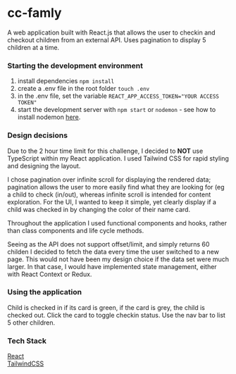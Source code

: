 # cc-famly

A web application built with React.js that allows the user to checkin and checkout children from an external API. 
Uses pagination to display 5 children at a time.

### Starting the development environment

1. install dependencies `npm install`
2. create a .env file in the root folder `touch .env`
3. in the .env file, set the variable `REACT_APP_ACCESS_TOKEN="YOUR ACCESS TOKEN"`
4. start the development server with `npm start` or `nodemon` - see how to install nodemon [here](https://www.npmjs.com/package/nodemon).

### Design decisions

Due to the 2 hour time limit for this challenge, I decided to **NOT** use TypeScript within my React application. I used Tailwind CSS for rapid styling and designing the layout. 

I chose pagination over infinite scroll for displaying the rendered data; pagination allows the user to more easily find what they are looking for (eg a child to check (in/out), whereas infinite scroll is intended for content exploration. For the UI, I wanted to keep it simple, yet clearly display if a child was checked in by changing the color of their name card. 

Throughout the application I used functional components and hooks, rather than class components and life cycle methods. 

Seeing as the API does not support offset/limit, and simply returns 60 childen I decided to fetch the data every time the user switched to a new page. This would not have been my design choice if the data set were much larger. In that case, I would have implemented state management, either with React Context or Redux.

### Using the application

Child is checked in if its card is green, if the card is grey, the child is checked out. Click the card to toggle checkin status. Use the nav bar to list 5 other children.

### Tech Stack

[React](reactjs.org)  
[TailwindCSS](tailwindcss.com)
